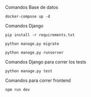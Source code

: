 
Comandos Base de datos

```docker-compose up -d```

Comandos Django

```pip install -r requirements.txt```

```python manage.py migrate```

```python manage.py runserver```


Comandos Django para correr los tests

```python manage.py test```

Comandos para correr frontend

```npm run dev```
